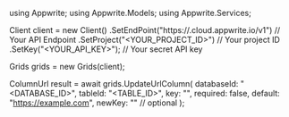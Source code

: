 using Appwrite;
using Appwrite.Models;
using Appwrite.Services;

Client client = new Client()
    .SetEndPoint("https://<REGION>.cloud.appwrite.io/v1") // Your API Endpoint
    .SetProject("<YOUR_PROJECT_ID>") // Your project ID
    .SetKey("<YOUR_API_KEY>"); // Your secret API key

Grids grids = new Grids(client);

ColumnUrl result = await grids.UpdateUrlColumn(
    databaseId: "<DATABASE_ID>",
    tableId: "<TABLE_ID>",
    key: "",
    required: false,
    default: "https://example.com",
    newKey: "" // optional
);